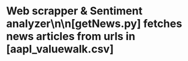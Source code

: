 # Web scrapper & Sentiment analyzer\n\n[getNews.py] fetches news articles from urls in [aapl_valuewalk.csv]
